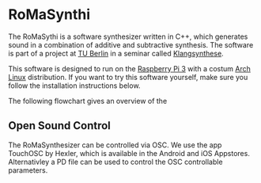 # RoMaSynthi
The RoMaSythi is a software synthesizer written in C++, which generates sound 
in a combination of additive and subtractive synthesis. The software is part of 
a project at [TU Berlin](http://www.ak.tu-berlin.de) in a seminar called 
[Klangsynthese](https://gitlab.tubit.tu-berlin.de/henrikvoncoler/Klangsynthese_PI).

This software is designed to run on the [Raspberry Pi 3](https://www.raspberrypi.org/products/raspberry-pi-3-model-b/) 
with a costum [Arch Linux](https://www.archlinux.org/) distribution. If you want
to try this software yourself, make sure you follow the installation instructions
below.

The following flowchart gives an overview of the 

## Open Sound Control
The RoMaSynthesizer can be controlled via OSC. We use the app TouchOSC by 
Hexler, which is available in the Android and iOS Appstores.
Alternativley a PD file can be used to control the OSC controllable parameters.